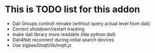 # This is TODO list for this addon
* Dali Groups controll remake (without query actual level from dali)
* Correct shutdown/restart tracking
* make dali library more readable (like python dali)
* Dali4Net reconnect during initial search devices
* Use zigbee2mqtt/lib/mqtt.js

